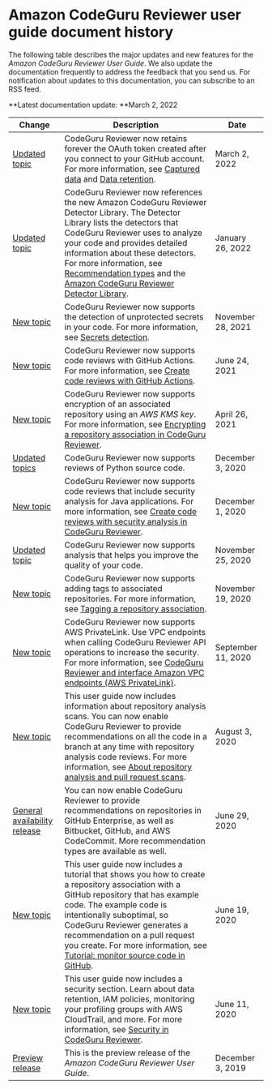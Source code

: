 # Amazon CodeGuru Reviewer user guide document history<a name="doc-history"></a>

The following table describes the major updates and new features for the *Amazon CodeGuru Reviewer User Guide*\. We also update the documentation frequently to address the feedback that you send us\. For notification about updates to this documentation, you can subscribe to an RSS feed\.

**Latest documentation update: **March 2, 2022

| Change | Description | Date | 
| --- |--- |--- |
| [Updated topic](#doc-history) | CodeGuru Reviewer now retains forever the OAuth token created after you connect to your GitHub account\. For more information, see [Captured data](https://docs.aws.amazon.com/codeguru/latest/reviewer-ug/data-protection.html#data-captured) and [Data retention](https://docs.aws.amazon.com/codeguru/latest/reviewer-ug/data-protection.html#data-retention)\. | March 2, 2022 | 
| [Updated topic](#doc-history) | CodeGuru Reviewer now references the new Amazon CodeGuru Reviewer Detector Library\. The Detector Library lists the detectors that CodeGuru Reviewer uses to analyze your code and provides detailed information about these detectors\. For more information, see [Recommendation types](https://docs.aws.amazon.com/codeguru/latest/reviewer-ug/recommendations.html) and the [Amazon CodeGuru Reviewer Detector Library](https://docs.aws.amazon.com/codeguru/detector-library/index.html)\. | January 26, 2022 | 
| [New topic](#doc-history) | CodeGuru Reviewer now supports the detection of unprotected secrets in your code\. For more information, see [Secrets detection](https://docs.aws.amazon.com/codeguru/latest/reviewer-ug/recommendations.html#secrets-detection)\. | November 28, 2021 | 
| [New topic](#doc-history) | CodeGuru Reviewer now supports code reviews with GitHub Actions\. For more information, see [Create code reviews with GitHub Actions](https://docs.aws.amazon.com/codeguru/latest/reviewer-ug/working-with-cicd.html)\. | June 24, 2021 | 
| [New topic](#doc-history) | CodeGuru Reviewer now supports encryption of an associated repository using an *AWS KMS key*\. For more information, see [Encrypting a repository association in CodeGuru Reviewer](https://docs.aws.amazon.com/codeguru/latest/reviewer-ug/encrypt-repository-association.html)\. | April 26, 2021 | 
| [Updated topics](#doc-history) | CodeGuru Reviewer now supports reviews of Python source code\.  | December 3, 2020 | 
| [New topic](#doc-history) | CodeGuru Reviewer now supports code reviews that include security analysis for Java applications\. For more information, see [Create code reviews with security analysis in CodeGuru Reviewer](https://docs.aws.amazon.com/codeguru/latest/reviewer-ug/code-review-security.html)\.  | December 1, 2020 | 
| [Updated topic](#doc-history) | CodeGuru Reviewer now supports analysis that helps you improve the quality of your code\.  | November 25, 2020 | 
| [New topic](#doc-history) | CodeGuru Reviewer now supports adding tags to associated repositories\. For more information, see [Tagging a repository association](https://docs.aws.amazon.com/codeguru/latest/reviewer-ug/tag-repository-association.html)\.  | November 19, 2020 | 
| [New topic](#doc-history) | CodeGuru Reviewer now supports AWS PrivateLink\. Use VPC endpoints when calling CodeGuru Reviewer API operations to increase the security\. For more information, see [CodeGuru Reviewer and interface Amazon VPC endpoints \(AWS PrivateLink\)](https://docs.aws.amazon.com/codeguru/latest/reviewer-ug/vpc-interface-endpoints.html)\.  | September 11, 2020 | 
| [New topic](#doc-history) | This user guide now includes information about repository analysis scans\. You can now enable CodeGuru Reviewer to provide recommendations on all the code in a branch at any time with repository analysis code reviews\. For more information, see [About repository analysis and pull request scans](https://docs.aws.amazon.com/codeguru/latest/reviewer-ug/get-results.html#repository-analysis-vs-pull-request)\. | August 3, 2020 | 
| [General availability release](#doc-history) | You can now enable CodeGuru Reviewer to provide recommendations on repositories in GitHub Enterprise, as well as Bitbucket, GitHub, and AWS CodeCommit\. More recommendation types are available as well\. | June 29, 2020 | 
| [New topic](#doc-history) | This user guide now includes a tutorial that shows you how to create a repository association with a GitHub repository that has example code\. The example code is intentionally suboptimal, so CodeGuru Reviewer generates a recommendation on a pull request you create\. For more information, see [Tutorial: monitor source code in GitHub](https://docs.aws.amazon.com/codeguru/latest/reviewer-ug/tutorial-github-reviewer.html)\. | June 19, 2020 | 
| [New topic](#doc-history) | This user guide now includes a security section\. Learn about data retention, IAM policies, monitoring your profiling groups with AWS CloudTrail, and more\. For more information, see [Security in CodeGuru Reviewer](https://docs.aws.amazon.com/codeguru/latest/reviewer-ug/security.html)\. | June 11, 2020 | 
| [Preview release](#doc-history) | This is the preview release of the *Amazon CodeGuru Reviewer User Guide*\. | December 3, 2019 | 